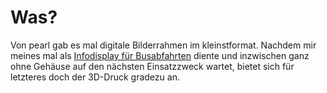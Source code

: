 # Was?
Von pearl gab es mal digitale Bilderrahmen im kleinstformat. Nachdem mir
meines mal als [Infodisplay für Busabfahrten](http://finalrewind.org/projects/vrr-fakedisplay/efa2.jpg)
diente und inzwischen ganz ohne Gehäuse auf den nächsten Einsatzzweck
wartet, bietet sich für letzteres doch der 3D-Druck gradezu an.
